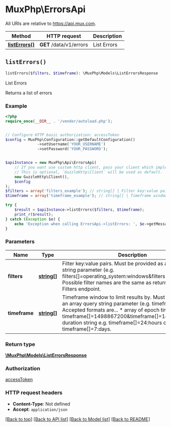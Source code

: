 # MuxPhp\ErrorsApi

All URIs are relative to https://api.mux.com.

Method | HTTP request | Description
------------- | ------------- | -------------
[**listErrors()**](ErrorsApi.md#listErrors) | **GET** /data/v1/errors | List Errors


## `listErrors()`

```php
listErrors($filters, $timeframe): \MuxPhp\Models\ListErrorsResponse
```

List Errors

Returns a list of errors

### Example

```php
<?php
require_once(__DIR__ . '/vendor/autoload.php');


// Configure HTTP basic authorization: accessToken
$config = MuxPhp\Configuration::getDefaultConfiguration()
              ->setUsername('YOUR_USERNAME')
              ->setPassword('YOUR_PASSWORD');


$apiInstance = new MuxPhp\Api\ErrorsApi(
    // If you want use custom http client, pass your client which implements `GuzzleHttp\ClientInterface`.
    // This is optional, `GuzzleHttp\Client` will be used as default.
    new GuzzleHttp\Client(),
    $config
);
$filters = array('filters_example'); // string[] | Filter key:value pairs. Must be provided as an array query string parameter (e.g. filters[]=operating_system:windows&filters[]=country:US).  Possible filter names are the same as returned by the List Filters endpoint.
$timeframe = array('timeframe_example'); // string[] | Timeframe window to limit results by. Must be provided as an array query string parameter (e.g. timeframe[]=). Accepted formats are...   * array of epoch timestamps e.g. timeframe[]=1498867200&timeframe[]=1498953600    * duration string e.g. timeframe[]=24:hours or timeframe[]=7:days.

try {
    $result = $apiInstance->listErrors($filters, $timeframe);
    print_r($result);
} catch (Exception $e) {
    echo 'Exception when calling ErrorsApi->listErrors: ', $e->getMessage(), PHP_EOL;
}
```

### Parameters

Name | Type | Description  | Notes
------------- | ------------- | ------------- | -------------
 **filters** | [**string[]**](../Model/string.md)| Filter key:value pairs. Must be provided as an array query string parameter (e.g. filters[]&#x3D;operating_system:windows&amp;filters[]&#x3D;country:US).  Possible filter names are the same as returned by the List Filters endpoint. | [optional]
 **timeframe** | [**string[]**](../Model/string.md)| Timeframe window to limit results by. Must be provided as an array query string parameter (e.g. timeframe[]&#x3D;). Accepted formats are...   * array of epoch timestamps e.g. timeframe[]&#x3D;1498867200&amp;timeframe[]&#x3D;1498953600    * duration string e.g. timeframe[]&#x3D;24:hours or timeframe[]&#x3D;7:days. | [optional]

### Return type

[**\MuxPhp\Models\ListErrorsResponse**](../Model/ListErrorsResponse.md)

### Authorization

[accessToken](../../README.md#accessToken)

### HTTP request headers

- **Content-Type**: Not defined
- **Accept**: `application/json`

[[Back to top]](#) [[Back to API list]](../../README.md#endpoints)
[[Back to Model list]](../../README.md#models)
[[Back to README]](../../README.md)
